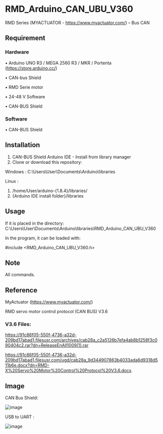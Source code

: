# RMD_Arduino_CAN_UBU_V360
RMD Series (MYACTUATOR - https://www.myactuator.com/) – Bus CAN

## Requirement
### Hardware 

• Arduino UNO R3 / MEGA 2560 R3 / MKR / Portenta (https://store.arduino.cc/) 

• CAN-bus Shield 

• RMD Serie motor 

• 24-48 V Software 

• CAN-BUS Shield
### Software
   • CAN-BUS Shield
## Installation
1. CAN-BUS Shield Arduino IDE - Install from library manager
2. Clone or download this repository: 

Windows : C:\Users\User\Documents\Arduino\libraries

Linux :
1. /home/User/arduino-{1.8.4}/libraries/
2. {Arduino IDE install folder}/libraries
## Usage
If it is placed in the directory: C:\Users\User\Documents\Arduino\libraries\RMD_Arduino_CAN_UBU_V360 

In the program, it can be loaded with: 
   
   #include <RMD_Arduino_CAN_UBU_V360.h>

## Note
All commands.

## Reference
MyActuator (https://www.myactuator.com/)

RMD servo motor control protocol (CAN BUS) V3.6 

### V3.6 Files: 

https://91c86f05-550f-4736-a32d-209bd17abad1.filesusr.com/archives/cab28a_c2a5126b7efa4ab8b1258f3c090404c2.rar?dn=ReleaseEnAll1009(1).rar

https://91c86f05-550f-4736-a32d-209bd17abad1.filesusr.com/ugd/cab28a_9d344907863b4033ada6d9318d511b6e.docx?dn=RMD-X%20Servo%20Motor%20Control%20Protocol%20V3.6.docx.

## Image
CAN Bus Shield:


![image](https://user-images.githubusercontent.com/78860501/216384962-e93cf5fe-e66e-41a2-81f3-96e8a32f2003.png)


USB to UART :


![image](https://user-images.githubusercontent.com/78860501/216391101-e654fc84-74a6-41ef-bfca-6e85635c2e50.png)



